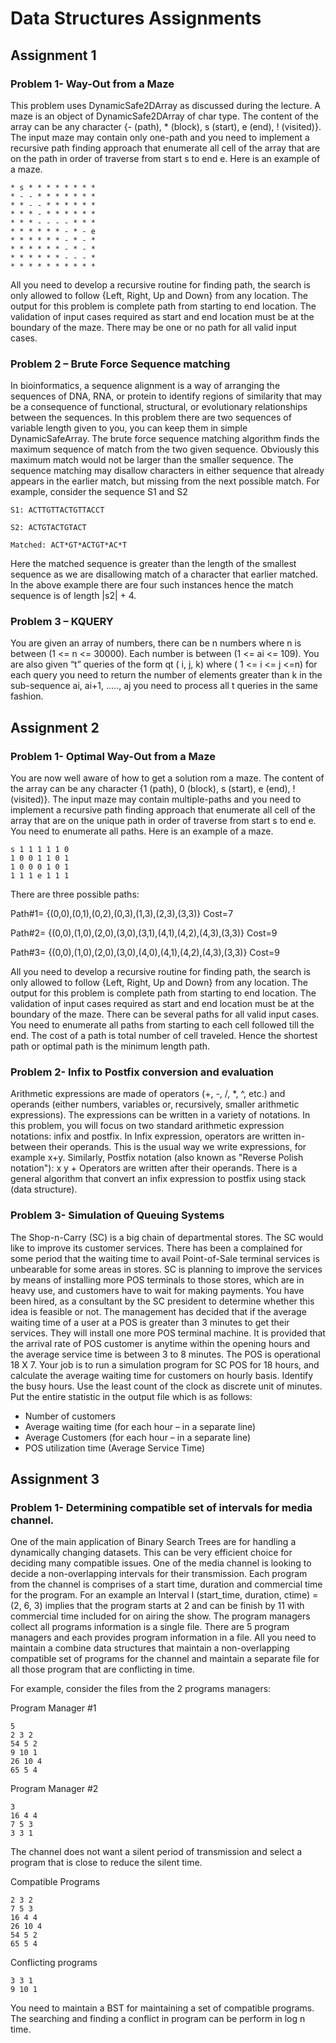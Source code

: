 # Data Structures Assignments

## Assignment 1
### Problem 1- Way-Out from a Maze
This problem uses DynamicSafe2DArray as discussed during the lecture. A maze is an object of
DynamicSafe2DArray of char type. The content of the array can be any character {- (path), *
(block), s (start), e (end), ! (visited)}.
The input maze may contain only one-path and you need to implement a recursive path finding
approach that enumerate all cell of the array that are on the path in order of traverse from start s to
end e. Here is an example of a maze.

    * s * * * * * * * *
    * - - * * * * * * *
    * * - - * * * * * *
    * * * - * * * * * *
    * * * - - - - * * *
    * * * * * * - * - e
    * * * * * * - * - *
    * * * * * * - * - *
    * * * * * * - - - *
    * * * * * * * * * *

All you need to develop a recursive routine for finding path, the search is only allowed to follow
{Left, Right, Up and Down} from any location. The output for this problem is complete path from
starting to end location. The validation of input cases required as start and end location must be at
the boundary of the maze. There may be one or no path for all valid input cases.


### Problem 2 – Brute Force Sequence matching
In bioinformatics, a sequence alignment is a way of arranging the sequences of DNA, RNA, or
protein to identify regions of similarity that may be a consequence of functional, structural, or
evolutionary relationships between the sequences. In this problem there are two sequences of
variable length given to you, you can keep them in simple DynamicSafeArray. The brute force
sequence matching algorithm finds the maximum sequence of match from the two given sequence.
Obviously this maximum match would not be larger than the smaller sequence. The sequence
matching may disallow characters in either sequence that already appears in the earlier match, but
missing from the next possible match. For example, consider the sequence S1 and S2

    S1: ACTTGTTACTGTTACCT

    S2: ACTGTACTGTACT

    Matched: ACT*GT*ACTGT*AC*T

Here the matched sequence is greater than the length of the smallest sequence as we are
disallowing match of a character that earlier matched. In the above example there are four such
instances hence the match sequence is of length |s2| + 4.

### Problem 3 – KQUERY

You are given an array of numbers, there can be n numbers where n is between (1 <= n <= 30000).
Each number is between (1 <= ai <= 109). You are also given “t” queries of the form qt ( i, j, k)
where ( 1 <= i <= j <=n) for each query you need to return the number of elements greater than k
in the sub-sequence ai, ai+1, ....., aj you need to process all t queries in the same fashion.


## Assignment 2
### Problem 1- Optimal Way-Out from a Maze

You are now well aware of how to get a solution rom a maze. The content of the array can be
any character {1 (path), 0 (block), s (start), e (end), ! (visited)}.
The input maze may contain multiple-paths and you need to implement a recursive path finding
approach that enumerate all cell of the array that are on the unique path in order of traverse from
start s to end e. You need to enumerate all paths. Here is an example of a maze.

    s 1 1 1 1 1 0
    1 0 0 1 1 0 1
    1 0 0 0 1 0 1
    1 1 1 e 1 1 1

There are three possible paths:

Path#1= {(0,0),(0,1),(0,2),(0,3),(1,3),(2,3),(3,3)} Cost=7

Path#2= {(0,0),(1,0),(2,0),(3,0),(3,1),(4,1),(4,2),(4,3),(3,3)} Cost=9

Path#3= {(0,0),(1,0),(2,0),(3,0),(4,0),(4,1),(4,2),(4,3),(3,3)} Cost=9

All you need to develop a recursive routine for finding path, the search is only allowed to follow
{Left, Right, Up and Down} from any location. The output for this problem is complete path from
starting to end location. The validation of input cases required as start and end location must be at
the boundary of the maze. There can be several paths for all valid input cases. You need to
enumerate all paths from starting to each cell followed till the end. The cost of a path is total
number of cell traveled. Hence the shortest path or optimal path is the minimum length path.

### Problem 2- Infix to Postfix conversion and evaluation

Arithmetic expressions are made of operators (+, -, /, *, ^, etc.) and operands (either numbers,
variables or, recursively, smaller arithmetic expressions). The expressions can be written in a
variety of notations. In this problem, you will focus on two standard arithmetic expression
notations: infix and postfix. In Infix expression, operators are written in-between their operands.
This is the usual way we write expressions, for example x+y. Similarly, Postfix notation (also
known as "Reverse Polish notation"): x y + Operators are written after their operands. There is a
general algorithm that convert an infix expression to postfix using stack (data structure).

### Problem 3- Simulation of Queuing Systems

The Shop-n-Carry (SC) is a big chain of departmental stores. The SC would like to improve its
customer services. There has been a complained for some period that the waiting time to avail
Point-of-Sale terminal services is unbearable for some areas in stores. SC is planning to improve
the services by means of installing more POS terminals to those stores, which are in heavy use,
and customers have to wait for making payments. You have been hired, as a consultant by the SC
president to determine whether this idea is feasible or not. The management has decided that if the
average waiting time of a user at a POS is greater than 3 minutes to get their services. They will
install one more POS terminal machine. It is provided that the arrival rate of POS customer is
anytime within the opening hours and the average service time is between 3 to 8 minutes. The POS
is operational 18 X 7. Your job is to run a simulation program for SC POS for 18 hours, and
calculate the average waiting time for customers on hourly basis. Identify the busy hours. Use the
least count of the clock as discrete unit of minutes. Put the entire statistic in the output file which
is as follows:
- Number of customers
- Average waiting time (for each hour – in a separate line)
- Average Customers (for each hour – in a separate line)
- POS utilization time (Average Service Time)

## Assignment 3

### Problem 1- Determining compatible set of intervals for media channel.

One of the main application of Binary Search Trees are for handling a dynamically changing
datasets. This can be very efficient choice for deciding many compatible issues. One of the media
channel is looking to decide a non-overlapping intervals for their transmission. Each program from
the channel is comprises of a start time, duration and commercial time for the program. For an
example an Interval I (start_time, duration, ctime) = (2, 6, 3) implies that the program starts at 2
and can be finish by 11 with commercial time included for on airing the show. The program
managers collect all programs information is a single file. There are 5 program managers and each
provides program information in a file. All you need to maintain a combine data structures that
maintain a non-overlapping compatible set of programs for the channel and maintain a separate
file for all those program that are conflicting in time. 

For example, consider the files from the 2 programs managers:

Program Manager #1 

    5
    2 3 2
    54 5 2
    9 10 1
    26 10 4
    65 5 4

Program Manager #2

    3
    16 4 4
    7 5 3
    3 3 1

The channel does not want a silent period of transmission and select a program that is close to reduce the silent time.

Compatible Programs 

    2 3 2
    7 5 3
    16 4 4
    26 10 4
    54 5 2
    65 5 4

Conflicting programs

    3 3 1
    9 10 1

You need to maintain a BST for maintaining a set of compatible programs. The searching and
finding a conflict in program can be perform in log n time.